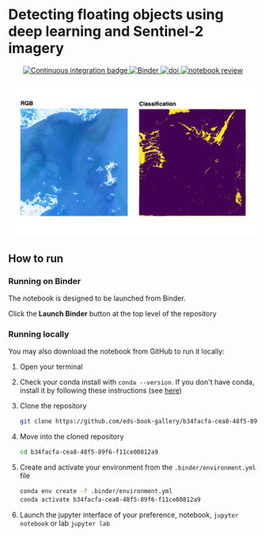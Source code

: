 # Detecting floating objects using deep learning and Sentinel-2 imagery

<p align="center">
    <a href="https://github.com/eds-book/b34facfa-cea8-48f5-89f6-f11ce00812a9/actions/workflows/monthly-build.yaml/badge.svg">
        <img alt="Continuous integration badge" src="https://github.com/eds-book/b34facfa-cea8-48f5-89f6-f11ce00812a9/actions/workflows/monthly-build.yaml/badge.svg">
    </a>
    <a href="http://mybinder.org/v2/gh/eds-book/b34facfa-cea8-48f5-89f6-f11ce00812a9/main?labpath=notebook.ipynb">
        <img alt="Binder" src="https://mybinder.org/badge_logo.svg">
    </a>
    <a href="https://doi.org/10.5281/zenodo.8308843">
        <img alt="doi" src="https://zenodo.org/badge/493600192.svg">
    </a>
    <a href="https://github.com/alan-turing-institute/environmental-ds-book/pull/22">
        <img alt="notebook review" src="https://img.shields.io/badge/view-review-purple">
    </a>
</p>

<p align="center">
<img src="images/thumbnail.png" alt="thumbnail" width="500"/>
</p>

## How to run

### Running on Binder
The notebook is designed to be launched from Binder. 

Click the **Launch Binder** button at the top level of the repository

### Running locally
You may also download the notebook from GitHub to run it locally:
1. Open your terminal

2. Check your conda install with `conda --version`. If you don't have conda, install it by following these instructions (see [here](https://docs.conda.io/en/latest/miniconda.html))

3. Clone the repository
    ```bash
    git clone https://github.com/eds-book-gallery/b34facfa-cea8-48f5-89f6-f11ce00812a9.git
    ```

4. Move into the cloned repository
    ```bash
    cd b34facfa-cea8-48f5-89f6-f11ce00812a9
    ```

5. Create and activate your environment from the `.binder/environment.yml` file
    ```bash
    conda env create -f .binder/environment.yml
    conda activate b34facfa-cea8-48f5-89f6-f11ce00812a9
    ```  

6. Launch the jupyter interface of your preference, notebook, `jupyter notebook` or lab `jupyter lab`
